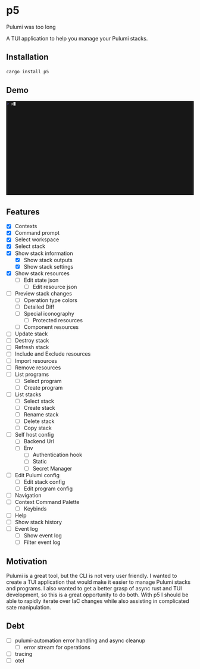 # p5

Pulumi was too long

A TUI application to help you manage your Pulumi stacks.


## Installation

```bash
cargo install p5
```

## Demo

![Demo usage of p5](tapes/output/demo.gif)

## Features

- [x] Contexts
- [x] Command prompt
- [x] Select workspace
- [x] Select stack
- [x] Show stack information
    - [x] Show stack outputs
    - [x] Show stack settings
- [x] Show stack resources
    - [ ] Edit state json
        - [ ] Edit resource json
- [ ] Preview stack changes
    - [ ] Operation type colors
    - [ ] Detailed Diff
    - [ ] Special iconography
        - [ ] Protected resources
    - [ ] Component resources
- [ ] Update stack
- [ ] Destroy stack
- [ ] Refresh stack
- [ ] Include and Exclude resources
- [ ] Import resources
- [ ] Remove resources
- [ ] List programs
    - [ ] Select program
    - [ ] Create program
- [ ] List stacks
    - [ ] Select stack
    - [ ] Create stack
    - [ ] Rename stack
    - [ ] Delete stack
    - [ ] Copy stack
- [ ] Self host config
    - [ ] Backend Url
    - [ ] Env
        - [ ] Authentication hook
        - [ ] Static
        - [ ] Secret Manager
- [ ] Edit Pulumi config
    - [ ] Edit stack config
    - [ ] Edit program config
- [ ] Navigation
- [ ] Context Command Palette
	- [ ] Keybinds
- [ ] Help
- [ ] Show stack history
- [ ] Event log
    - [ ] Show event log
    - [ ] Filter event log

## Motivation

Pulumi is a great tool, but the CLI is not very user friendly. I wanted to create a TUI application that would make it easier to manage Pulumi stacks and programs.
I also wanted to get a better grasp of async rust and TUI development, so this is a great opportunity to do both. With p5 I should be able to rapidly iterate over
IaC changes while also assisting in complicated sate manipulation.

## Debt

- [ ] pulumi-automation error handling and async cleanup
    - [ ] error stream for operations
- [ ] tracing
- [ ] otel
